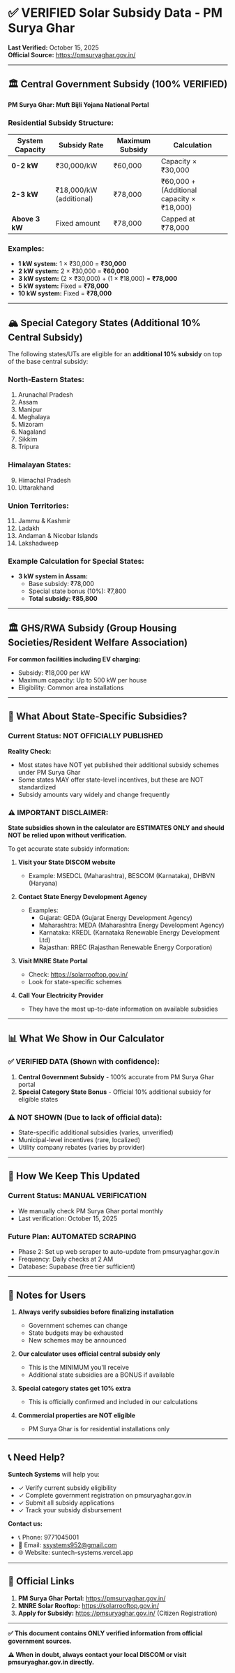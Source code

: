 # ✅ VERIFIED Solar Subsidy Data - PM Surya Ghar

**Last Verified:** October 15, 2025  
**Official Source:** https://pmsuryaghar.gov.in/

---

## 🏛️ Central Government Subsidy (100% VERIFIED)

**PM Surya Ghar: Muft Bijli Yojana National Portal**

### Residential Subsidy Structure:

| System Capacity | Subsidy Rate | Maximum Subsidy | Calculation |
|----------------|--------------|----------------|-------------|
| **0-2 kW** | ₹30,000/kW | ₹60,000 | Capacity × ₹30,000 |
| **2-3 kW** | ₹18,000/kW (additional) | ₹78,000 | ₹60,000 + (Additional capacity × ₹18,000) |
| **Above 3 kW** | Fixed amount | ₹78,000 | Capped at ₹78,000 |

### Examples:
- **1 kW system:** 1 × ₹30,000 = **₹30,000**
- **2 kW system:** 2 × ₹30,000 = **₹60,000**
- **3 kW system:** (2 × ₹30,000) + (1 × ₹18,000) = **₹78,000**
- **5 kW system:** Fixed = **₹78,000**
- **10 kW system:** Fixed = **₹78,000**

---

## 🏔️ Special Category States (Additional 10% Central Subsidy)

The following states/UTs are eligible for an **additional 10% subsidy** on top of the base central subsidy:

### North-Eastern States:
1. Arunachal Pradesh
2. Assam
3. Manipur
4. Meghalaya
5. Mizoram
6. Nagaland
7. Sikkim
8. Tripura

### Himalayan States:
9. Himachal Pradesh
10. Uttarakhand

### Union Territories:
11. Jammu & Kashmir
12. Ladakh
13. Andaman & Nicobar Islands
14. Lakshadweep

### Example Calculation for Special States:
- **3 kW system in Assam:**
  - Base subsidy: ₹78,000
  - Special state bonus (10%): ₹7,800
  - **Total subsidy: ₹85,800**

---

## 🏛️ GHS/RWA Subsidy (Group Housing Societies/Resident Welfare Association)

**For common facilities including EV charging:**
- Subsidy: ₹18,000 per kW
- Maximum capacity: Up to 500 kW per house
- Eligibility: Common area installations

---

## 🚫 What About State-Specific Subsidies?

### Current Status: **NOT OFFICIALLY PUBLISHED**

**Reality Check:**
- Most states have NOT yet published their additional subsidy schemes under PM Surya Ghar
- Some states MAY offer state-level incentives, but these are NOT standardized
- Subsidy amounts vary widely and change frequently

### ⚠️ IMPORTANT DISCLAIMER:

**State subsidies shown in the calculator are ESTIMATES ONLY and should NOT be relied upon without verification.**

To get accurate state subsidy information:

1. **Visit your State DISCOM website**
   - Example: MSEDCL (Maharashtra), BESCOM (Karnataka), DHBVN (Haryana)

2. **Contact State Energy Development Agency**
   - Examples:
     - Gujarat: GEDA (Gujarat Energy Development Agency)
     - Maharashtra: MEDA (Maharashtra Energy Development Agency)
     - Karnataka: KREDL (Karnataka Renewable Energy Development Ltd)
     - Rajasthan: RREC (Rajasthan Renewable Energy Corporation)

3. **Visit MNRE State Portal**
   - Check: https://solarrooftop.gov.in/
   - Look for state-specific schemes

4. **Call Your Electricity Provider**
   - They have the most up-to-date information on available subsidies

---

## 📊 What We Show in Our Calculator

### ✅ VERIFIED DATA (Shown with confidence):
1. **Central Government Subsidy** - 100% accurate from PM Surya Ghar portal
2. **Special Category State Bonus** - Official 10% additional subsidy for eligible states

### ⚠️ NOT SHOWN (Due to lack of official data):
- State-specific additional subsidies (varies, unverified)
- Municipal-level incentives (rare, localized)
- Utility company rebates (varies by provider)

---

## 🔄 How We Keep This Updated

### Current Status: MANUAL VERIFICATION
- We manually check PM Surya Ghar portal monthly
- Last verification: October 15, 2025

### Future Plan: AUTOMATED SCRAPING
- Phase 2: Set up web scraper to auto-update from pmsuryaghar.gov.in
- Frequency: Daily checks at 2 AM
- Database: Supabase (free tier sufficient)

---

## 📝 Notes for Users

1. **Always verify subsidies before finalizing installation**
   - Government schemes can change
   - State budgets may be exhausted
   - New schemes may be announced

2. **Our calculator uses official central subsidy only**
   - This is the MINIMUM you'll receive
   - Additional state subsidies are a BONUS if available

3. **Special category states get 10% extra**
   - This is officially confirmed and included in our calculations

4. **Commercial properties are NOT eligible**
   - PM Surya Ghar is for residential installations only

---

## 📞 Need Help?

**Suntech Systems** will help you:
- ✓ Verify current subsidy eligibility
- ✓ Complete government registration on pmsuryaghar.gov.in
- ✓ Submit all subsidy applications
- ✓ Track your subsidy disbursement

**Contact us:**
- 📞 Phone: 9771045001
- 📧 Email: ssystems952@gmail.com
- 🌐 Website: suntech-systems.vercel.app

---

## 🔗 Official Links

1. **PM Surya Ghar Portal:** https://pmsuryaghar.gov.in/
2. **MNRE Solar Rooftop:** https://solarrooftop.gov.in/
3. **Apply for Subsidy:** https://pmsuryaghar.gov.in/ (Citizen Registration)

---

**✅ This document contains ONLY verified information from official government sources.**

**⚠️ When in doubt, always contact your local DISCOM or visit pmsuryaghar.gov.in directly.**
